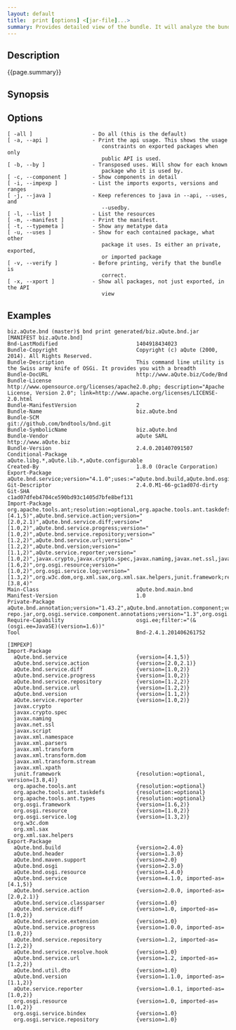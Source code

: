 ```yaml
---
layout: default
title:  print [options] <[jar-file]...>
summary: Provides detailed view of the bundle. It will analyze the bundle and then show its contents from different perspectives. If no options are specified, prints the manifest. 
---
```


## Description

{{page.summary}}

## Synopsis

## Options
    [ -all ]                   - Do all (this is the default)
    [ -a, --api ]              - Print the api usage. This shows the usage
                                  constraints on exported packages when only
                                  public API is used.
    [ -b, --by ]               - Transposed uses. Will show for each known
                                  package who it is used by.
    [ -c, --component ]        - Show components in detail
    [ -i, --impexp ]           - List the imports exports, versions and ranges
    [ -j, --java ]             - Keep references to java in --api, --uses, and
                                  --usedby.
    [ -l, --list ]             - List the resources
    [ -m, --manifest ]         - Print the manifest.
    [ -t, --typemeta ]         - Show any metatype data
    [ -u, --uses ]             - Show for each contained package, what other
                                  package it uses. Is either an private, exported,
                                  or imported package
    [ -v, --verify ]           - Before printing, verify that the bundle is
                                  correct.
    [ -x, --xport ]            - Show all packages, not just exported, in the API
                                  view

## Examples

    biz.aQute.bnd (master)$ bnd print generated/biz.aQute.bnd.jar 
    [MANIFEST biz.aQute.bnd]
    Bnd-LastModified                         1404918434023                           
    Bundle-Copyright                         Copyright (c) aQute (2000, 2014). All Rights Reserved.
    Bundle-Description                       This command line utility is the Swiss army knife of OSGi. It provides you with a breadth
    Bundle-DocURL                            http://www.aQute.biz/Code/Bnd           
    Bundle-License                           http://www.opensource.org/licenses/apache2.0.php; description="Apache License, Version 2.0"; link=http://www.apache.org/licenses/LICENSE-2.0.html
    Bundle-ManifestVersion                   2                                       
    Bundle-Name                              biz.aQute.bnd                           
    Bundle-SCM                               git://github.com/bndtools/bnd.git       
    Bundle-SymbolicName                      biz.aQute.bnd                           
    Bundle-Vendor                            aQute SARL http://www.aQute.biz         
    Bundle-Version                           2.4.0.201407091507                      
    Conditional-Package                      aQute.libg.*,aQute.lib.*,aQute.configurable
    Created-By                               1.8.0 (Oracle Corporation)              
    Export-Package                           aQute.bnd.service;version="4.1.0";uses:="aQute.bnd.build,aQute.bnd.osgi,aQute.bnd.version,aQute.service.reporter",aQute.bnd.service.action;version="2.0.0";uses:="aQute.bnd.build",aQute.bnd.service.classparser;version="1.0";uses:="aQute.bnd.osgi",aQute.bnd.service.diff;version="1.0";uses:="aQute.bnd.osgi",aQute.bnd.service.extension;version="1.0";uses:="aQute.bnd.build",aQute.bnd.service.progress;version="1.0.0",aQute.bnd.service.repository;version="1.2";uses:="aQute.bnd.service,aQute.bnd.version,aQute.service.reporter,org.osgi.resource",aQute.bnd.service.resolve.hook;version="1.0";uses:="org.osgi.resource",aQute.bnd.service.url;version="1.2",aQute.bnd.header;version="1.3.0";uses:="aQute.bnd.version,aQute.service.reporter",aQute.bnd.osgi;version="2.3.0";uses:="aQute.bnd.build,aQute.bnd.header,aQute.bnd.service,aQute.bnd.util.dto,aQute.bnd.version,aQute.service.reporter",aQute.bnd.build;version="2.4.0";uses:="aQute.bnd.maven.support,aQute.bnd.osgi,aQute.bnd.service,aQute.bnd.service.action,aQute.bnd.version,aQute.service.reporter",aQute.bnd.version;version="1.1.0",aQute.bnd.maven.support;version="2.0";uses:="aQute.bnd.service,aQute.bnd.version,aQute.service.reporter,javax.xml.xpath,org.w3c.dom",org.osgi.service.bindex;version="1.0",aQute.service.reporter;version="1.0.1",aQute.bnd.osgi.resource;version="1.4.0";uses:="aQute.bnd.header,aQute.bnd.util.dto,org.osgi.resource",org.osgi.service.repository;version="1.0";uses:="org.osgi.resource",org.osgi.resource;version="1.0",aQute.bnd.util.dto;version="1.0"
    Git-Descriptor                           2.4.0.M1-66-gc1ad07d-dirty              
    Git-SHA                                  c1ad07dfeb4704ce590bd93c1405d7bfe8bef131
    Import-Package                           org.apache.tools.ant;resolution:=optional,org.apache.tools.ant.taskdefs;resolution:=optional,org.apache.tools.ant.types;resolution:=optional,aQute.bnd.service;version="[4.1,5)",aQute.bnd.service.action;version="[2.0,2.1)",aQute.bnd.service.diff;version="[1.0,2)",aQute.bnd.service.progress;version="[1.0,2)",aQute.bnd.service.repository;version="[1.2,2)",aQute.bnd.service.url;version="[1.2,2)",aQute.bnd.version;version="[1.1,2)",aQute.service.reporter;version="[1.0,2)",javax.crypto,javax.crypto.spec,javax.naming,javax.net.ssl,javax.script,javax.xml.namespace,javax.xml.parsers,javax.xml.transform,javax.xml.transform.dom,javax.xml.transform.stream,javax.xml.xpath,org.osgi.framework;version="[1.6,2)",org.osgi.resource;version="[1.0,2)",org.osgi.service.log;version="[1.3,2)",org.w3c.dom,org.xml.sax,org.xml.sax.helpers,junit.framework;resolution:=optional;version="[3.8,4)"
    Main-Class                               aQute.bnd.main.bnd                      
    Manifest-Version                         1.0                                     
    Private-Package                          aQute.bnd.annotation;version="1.43.2",aQute.bnd.annotation.component;version="1.43.1",aQute.bnd.annotation.headers;version="1.0",aQute.bnd.annotation.licenses;version="1.0",aQute.bnd.annotation.metatype;version="1.44.1",aQute.bnd.ant,aQute.bnd.build.model;version="2.6.0",aQute.bnd.build.model.clauses;version=2,aQute.bnd.build.model.conversions,aQute.bnd.compatibility,aQute.bnd.component,aQute.bnd.component.error;version="1.0.0",aQute.bnd.differ;version="1.1.0",aQute.bnd.enroute.commands,aQute.bnd.filerepo;version="1.0",aQute.bnd.gradle,aQute.bnd.help;version="1.1",aQute.bnd.indexer,aQute.bnd.indexer.analyzers,aQute.bnd.main;version="0.9",aQute.bnd.make,aQute.bnd.make.calltree,aQute.bnd.make.component,aQute.bnd.make.coverage,aQute.bnd.make.metatype,aQute.bnd.maven,aQute.bnd.obr,aQute.bnd.osgi.eclipse,aQute.bnd.properties;version="2.0",aQute.bnd.resource.repository,aQute.bnd.signing,aQute.bnd.testing;version="1.0",aQute.bnd.url;version="1.0",aQute.configurable;version="1.0.0",aQute.lib.deployer,embedded-repo.jar,org.osgi.service.component.annotations;version="1.3",org.osgi.service.coordinator;version="1.0",templates,aQute.lib.base64;version="1.2.0",aQute.lib.collections;version="1.2.0",aQute.lib.converter;version="2.0.1",aQute.lib.filter;version="1.1.0",aQute.lib.getopt;version="1.0.0",aQute.lib.hex;version="1.1.0",aQute.lib.io;version="1.4.0",aQute.lib.json;version="3.0.0",aQute.lib.justif;version="1.1.0",aQute.lib.persistentmap;version="1.1.0",aQute.lib.settings;version="1.2.0",aQute.lib.strings;version="1.1.0",aQute.lib.tag;version="1.1",aQute.libg.classdump;version="1.0",aQute.libg.command;version="3.0.0",aQute.libg.cryptography;version="1.1.0",aQute.libg.filelock;version="1.0.0",aQute.libg.filters;version="1.0",aQute.libg.forker;version="1.0",aQute.libg.generics;version="1.0",aQute.libg.glob;version="1.1.1",aQute.libg.map;version="1.2.0",aQute.libg.qtokens;version="1.0",aQute.libg.reporter;version="1.5",aQute.libg.sed;version="1.1.0",aQute.libg.tuple;version="1.0",aQute.lib.markdown
    Require-Capability                       osgi.ee;filter:="(&(osgi.ee=JavaSE)(version=1.6))"
    Tool                                     Bnd-2.4.1.201406261752                  

    [IMPEXP]
    Import-Package
      aQute.bnd.service                      {version=[4.1,5)}
      aQute.bnd.service.action               {version=[2.0,2.1)}
      aQute.bnd.service.diff                 {version=[1.0,2)}
      aQute.bnd.service.progress             {version=[1.0,2)}
      aQute.bnd.service.repository           {version=[1.2,2)}
      aQute.bnd.service.url                  {version=[1.2,2)}
      aQute.bnd.version                      {version=[1.1,2)}
      aQute.service.reporter                 {version=[1.0,2)}
      javax.crypto                           
      javax.crypto.spec                      
      javax.naming                           
      javax.net.ssl                          
      javax.script                           
      javax.xml.namespace                    
      javax.xml.parsers                      
      javax.xml.transform                    
      javax.xml.transform.dom                
      javax.xml.transform.stream             
      javax.xml.xpath                        
      junit.framework                        {resolution:=optional, version=[3.8,4)}
      org.apache.tools.ant                   {resolution:=optional}
      org.apache.tools.ant.taskdefs          {resolution:=optional}
      org.apache.tools.ant.types             {resolution:=optional}
      org.osgi.framework                     {version=[1.6,2)}
      org.osgi.resource                      {version=[1.0,2)}
      org.osgi.service.log                   {version=[1.3,2)}
      org.w3c.dom                            
      org.xml.sax                            
      org.xml.sax.helpers                    
    Export-Package
      aQute.bnd.build                        {version=2.4.0}
      aQute.bnd.header                       {version=1.3.0}
      aQute.bnd.maven.support                {version=2.0}
      aQute.bnd.osgi                         {version=2.3.0}
      aQute.bnd.osgi.resource                {version=1.4.0}
      aQute.bnd.service                      {version=4.1.0, imported-as=[4.1,5)}
      aQute.bnd.service.action               {version=2.0.0, imported-as=[2.0,2.1)}
      aQute.bnd.service.classparser          {version=1.0}
      aQute.bnd.service.diff                 {version=1.0, imported-as=[1.0,2)}
      aQute.bnd.service.extension            {version=1.0}
      aQute.bnd.service.progress             {version=1.0.0, imported-as=[1.0,2)}
      aQute.bnd.service.repository           {version=1.2, imported-as=[1.2,2)}
      aQute.bnd.service.resolve.hook         {version=1.0}
      aQute.bnd.service.url                  {version=1.2, imported-as=[1.2,2)}
      aQute.bnd.util.dto                     {version=1.0}
      aQute.bnd.version                      {version=1.1.0, imported-as=[1.1,2)}
      aQute.service.reporter                 {version=1.0.1, imported-as=[1.0,2)}
      org.osgi.resource                      {version=1.0, imported-as=[1.0,2)}
      org.osgi.service.bindex                {version=1.0}
      org.osgi.service.repository            {version=1.0}
